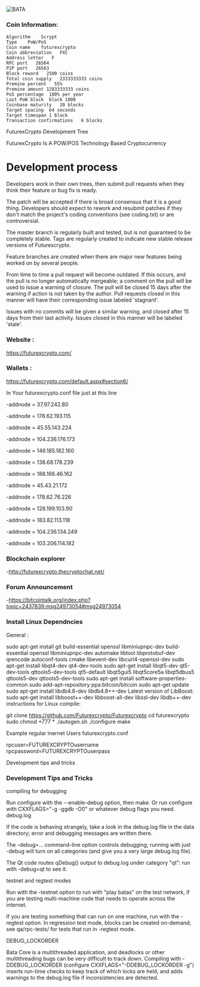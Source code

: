 ![BATA](https://futurexcrypto.com/images/watermark.png)

### Coin Information:

    Algorithm    Scrypt
    Type    PoW/PoS
    Coin name    futurexcrypto
    Coin abbreviation   FXC
    Address letter   F
    RPC port   26564
    P2P port   26563
    Block reward   2500 coins
    Total coin supply   2333333333 coins
    Premine percent   55%
    Premine amount 1283333333 coins
    PoS percentage	100% per year
    Last PoW block	block 1000
    Coinbase maturity	20 blocks
    Target spacing	64 seconds
    Target timespan	1 block
    Transaction confirmations	6 blocks
    
    
FuturexCrypto Development Tree

FuturexCrypto Is A POW/POS Technology Based Cryptocurrency

Development process
=====================================

Developers work in their own trees, then submit pull requests when they 
think their feature or bug fix is ready.

The patch will be accepted if there is broad consensus that it is a 
good thing. Developers should expect to rework and resubmit patches
if they don't match the project's coding conventions (see coding.txt)
 or are controversial.
 
The master branch is regularly built and tested, but is not guaranteed to be 
completely stable. Tags are regularly created to indicate 
new stable release versions of Futurexcrypto.

Feature branches are created when there are major new features being 
worked on by several people.

From time to time a pull request will become outdated. If this occurs, and
the pull is no longer automatically mergeable; a comment on the pull will
be used to issue a warning of closure. The pull will be closed 15 days 
after the warning if action is not taken by the author. Pull requests closed
in this manner will have their corresponding issue labeled 'stagnant'.

Issues with no commits will be given a similar warning, and closed after 
15 days from their last activity. Issues closed in this manner will be 
labeled 'stale'.



### Website :

https://futurexcrypto.com/


### Wallets :

https://futurexcrypto.com/default.aspx#section6/


In Your futurexcrypto.conf file just at this line

-addnode = 37.97.242.80


-addnode = 178.62.193.115


-addnode = 45.55.143.224


-addnode = 104.236.176.173


-addnode = 146.185.182.160


-addnode = 138.68.178.239


-addnode = 188.166.46.162


-addnode = 45.43.21.172


-addnode = 178.62.76.226


-addnode = 128.199.103.90


-addnode = 183.82.113.118


-addnode = 104.236.134.249


-addnode = 103.206.114.182



### Blockchain explorer
-http://futurexcrypto.thecryptochat.net/

### Forum Announcement
-https://bitcointalk.org/index.php?topic=2437839.msg24973054#msg24973054


### Install Linux Dependncies

General :

sudo apt-get install git build-essential openssl libminiupnpc-dev build-essential openssl libminiupnpc-dev automake libtool libprotobuf-dev qrencode autoconf-tools cmake libevent-dev libcurl4-openssl-dev 
sudo apt-get install libqt4-dev qt4-dev-tools
sudo apt-get install libqt5-dev qt5-dev-tools qttools5-dev-tools qt5-default libqt5gui5 libqt5core5a libqt5dbus5 qttools5-dev qttools5-dev-tools 
sudo apt-get install software-properties-common 
sudo add-apt-repository ppa:bitcoin/bitcoin 
sudo apt-get update 
sudo apt-get install libdb4.8-dev libdb4.8++-dev 
Latest version of LibBoost: 
sudo apt-get install libboost++-dev libboost-all-dev libssl-dev libdb++-dev
instructions for Linux compile:

git clone https://github.com/Futurexcrypto/Futurexcrypto
cd futurexcrypto
sudo chmod +777 *
./autogen.sh
./configure
make



Example regular inernet Users futurexcrypto.conf

rpcuser=FUTUREXCRYPTOusername 
rpcpassword=FUTUREXCRYPTOuserpass

Development tips and tricks
### Development Tips and Tricks

compiling for debugging

Run configure with the --enable-debug option, then make. Or run configure with CXXFLAGS="-g -ggdb -O0" or whatever debug flags you need. debug.log

If the code is behaving strangely, take a look in the debug.log file in the data directory; error and debugging messages are written there.

The -debug=... command-line option controls debugging; running with just -debug will turn on all categories (and give you a very large debug.log file).

The Qt code routes qDebug() output to debug.log under category "qt": run with -debug=qt to see it.

testnet and regtest modes

Run with the -testnet option to run with "play batas" on the test network, if you are testing multi-machine code that needs to operate across the internet.

If you are testing something that can run on one machine, run with the -regtest option. In regression test mode, blocks can be created on-demand; see qa/rpc-tests/ for tests that run in -regtest mode.

DEBUG_LOCKORDER

Bata Core is a multithreaded application, and deadlocks or other multithreading bugs can be very difficult to track down. Compiling with -DDEBUG_LOCKORDER (configure CXXFLAGS="-DDEBUG_LOCKORDER -g") inserts run-time checks to keep track of which locks are held, and adds warnings to the debug.log file if inconsistencies are detected.




